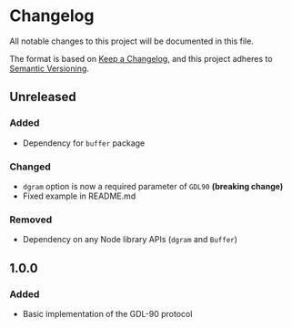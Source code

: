 # Changelog

All notable changes to this project will be documented in this file.

The format is based on [Keep a Changelog](https://keepachangelog.com/en/1.0.0/),
and this project adheres to [Semantic Versioning](https://semver.org/spec/v2.0.0.html).

## Unreleased

### Added

-   Dependency for `buffer` package

### Changed

-   `dgram` option is now a required parameter of `GDL90` **(breaking change)**
-   Fixed example in README.md

### Removed

-   Dependency on any Node library APIs (`dgram` and `Buffer`)

## 1.0.0

### Added

-   Basic implementation of the GDL-90 protocol
